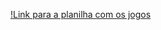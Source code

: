 [!Link para a planilha com os jogos](https://docs.google.com/spreadsheets/d/1bujgAf9LFsHLRq1EoBmjtegFRpzhxEIMJc8DvXgsLrA/edit?usp=sharing)
